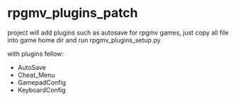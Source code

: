 # rpgmv_plugins_patch
project will add plugins such as autosave for rpgmv games, just copy all file into game home dir and run rpgmv_plugins_setup.py

with plugins fellow:
* AutoSave
* Cheat_Menu
* GamepadConfig
* KeyboardConfig
